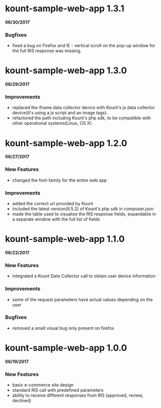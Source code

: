 
kount-sample-web-app 1.3.1
==========================
**06/30/2017**

### Bugfixes
* fixed a bug on Firefox and IE - vertical scroll on the pop-up window for the full RIS response was missing.   

kount-sample-web-app 1.3.0
==========================
**06/29/2017**

### Improvements
* replaced the iframe data collector device with Kount's js data collector device(It's using a js script and an image tags).
* refactored the path including Kount's php sdk, to be compatible with other operational systems(Linux, OS X).

kount-sample-web-app 1.2.0
==========================
**06/27/2017**

### New Features
* changed the font-family for the entire web app

### Improvements
* added the correct url provided by Kount
* included the latest version(6.5.2) of Kount's php sdk in composer.json
* made the table used to visualize the RIS response fields, expandable in a separate window with the full list of fields

kount-sample-web-app 1.1.0
==========================
**06/22/2017**

### New Features
* integrated a Kount Data Collector call to obtain user device information

### Improvements
* some of the request parameters have actual values depending on the user

### Bugfixes
* removed a small visual bug only present on firefox

kount-sample-web-app 1.0.0
==========================
**06/19/2017**

### New Features
* basic e-commerce site design
* standard RIS call with predefined parameters
* ability to receive different responses from RIS (approved, review, declined)
